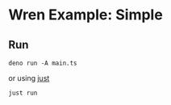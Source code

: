 # Wren Example: Simple

## Run

```
deno run -A main.ts
```

or using [just](https://github.com/casey/just)

```
just run
```

